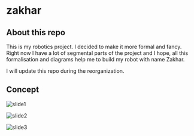 # zakhar

## About this repo

This is my robotics project. I decided to make it more formal and fancy. Right now I have a lot of segmental parts of the project and I hope, all this formalisation and diagrams help me to build my robot with name Zakhar.

I will update this repo during the reorganization.

## Concept

![slide1](https://github.com/dongrama/zakhar/blob/master/docs/concept_slide1.png?raw=true)

![slide2](https://github.com/dongrama/zakhar/blob/master/docs/concept_slide1.png?raw=true)

![slide3](https://github.com/dongrama/zakhar/blob/master/docs/concept_slide1.png?raw=true)